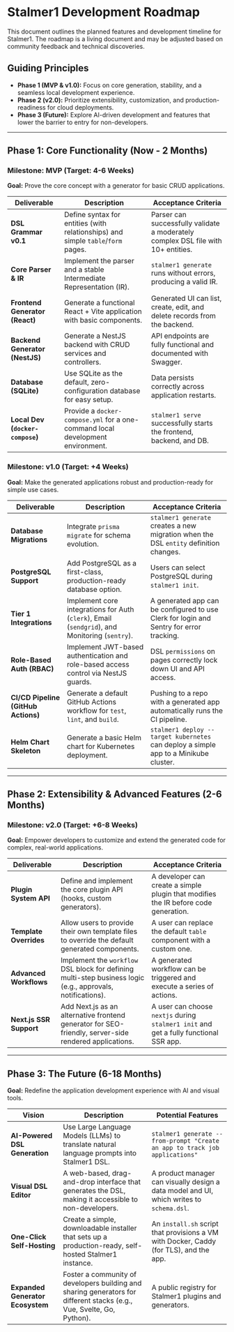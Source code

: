 # Stalmer1 Development Roadmap

This document outlines the planned features and development timeline for Stalmer1. The roadmap is a living document and may be adjusted based on community feedback and technical discoveries.

## Guiding Principles

- **Phase 1 (MVP & v1.0):** Focus on core generation, stability, and a seamless local development experience.
- **Phase 2 (v2.0):** Prioritize extensibility, customization, and production-readiness for cloud deployments.
- **Phase 3 (Future):** Explore AI-driven development and features that lower the barrier to entry for non-developers.

---

## Phase 1: Core Functionality (Now - 2 Months)

### Milestone: MVP (Target: 4-6 Weeks)

**Goal:** Prove the core concept with a generator for basic CRUD applications.

| Deliverable                      | Description                                                                                             | Acceptance Criteria                                                                    |
|----------------------------------|---------------------------------------------------------------------------------------------------------|----------------------------------------------------------------------------------------|
| **DSL Grammar v0.1**             | Define syntax for entities (with relationships) and simple `table`/`form` pages.                        | Parser can successfully validate a moderately complex DSL file with 10+ entities.      |
| **Core Parser & IR**             | Implement the parser and a stable Intermediate Representation (IR).                                     | `stalmer1 generate` runs without errors, producing a valid IR.                           |
| **Frontend Generator (React)**   | Generate a functional React + Vite application with basic components.                                   | Generated UI can list, create, edit, and delete records from the backend.              |
| **Backend Generator (NestJS)**   | Generate a NestJS backend with CRUD services and controllers.                                           | API endpoints are fully functional and documented with Swagger.                        |
| **Database (SQLite)**            | Use SQLite as the default, zero-configuration database for easy setup.                                  | Data persists correctly across application restarts.                                   |
| **Local Dev (`docker-compose`)** | Provide a `docker-compose.yml` for a one-command local development environment.                         | `stalmer1 serve` successfully starts the frontend, backend, and DB.                      |

### Milestone: v1.0 (Target: +4 Weeks)

**Goal:** Make the generated applications robust and production-ready for simple use cases.

| Deliverable                      | Description                                                                                             | Acceptance Criteria                                                                    |
|----------------------------------|---------------------------------------------------------------------------------------------------------|----------------------------------------------------------------------------------------|
| **Database Migrations**          | Integrate `prisma migrate` for schema evolution.                                                        | `stalmer1 generate` creates a new migration when the DSL `entity` definition changes.    |
| **PostgreSQL Support**           | Add PostgreSQL as a first-class, production-ready database option.                                      | Users can select PostgreSQL during `stalmer1 init`.                                      |
| **Tier 1 Integrations**          | Implement core integrations for Auth (`clerk`), Email (`sendgrid`), and Monitoring (`sentry`).          | A generated app can be configured to use Clerk for login and Sentry for error tracking.|
| **Role-Based Auth (RBAC)**       | Implement JWT-based authentication and role-based access control via NestJS guards.                     | DSL `permissions` on pages correctly lock down UI and API access.                      |
| **CI/CD Pipeline (GitHub Actions)** | Generate a default GitHub Actions workflow for `test`, `lint`, and `build`.                               | Pushing to a repo with a generated app automatically runs the CI pipeline.             |
| **Helm Chart Skeleton**          | Generate a basic Helm chart for Kubernetes deployment.                                                  | `stalmer1 deploy --target kubernetes` can deploy a simple app to a Minikube cluster.     |

---

## Phase 2: Extensibility & Advanced Features (2-6 Months)

### Milestone: v2.0 (Target: +6-8 Weeks)

**Goal:** Empower developers to customize and extend the generated code for complex, real-world applications.

| Deliverable                      | Description                                                                                             | Acceptance Criteria                                                                    |
|----------------------------------|---------------------------------------------------------------------------------------------------------|----------------------------------------------------------------------------------------|
| **Plugin System API**            | Define and implement the core plugin API (hooks, custom generators).                                    | A developer can create a simple plugin that modifies the IR before code generation.    |
| **Template Overrides**           | Allow users to provide their own template files to override the default generated components.           | A user can replace the default `table` component with a custom one.                    |
| **Advanced Workflows**           | Implement the `workflow` DSL block for defining multi-step business logic (e.g., approvals, notifications). | A generated workflow can be triggered and execute a series of actions.                 |
| **Next.js SSR Support**          | Add Next.js as an alternative frontend generator for SEO-friendly, server-side rendered applications.   | A user can choose `nextjs` during `stalmer1 init` and get a fully functional SSR app.    |

---

## Phase 3: The Future (6-18 Months)

**Goal:** Redefine the application development experience with AI and visual tools.

| Vision                           | Description                                                                                             | Potential Features                                                                     |
|----------------------------------|---------------------------------------------------------------------------------------------------------|----------------------------------------------------------------------------------------|
| **AI-Powered DSL Generation**    | Use Large Language Models (LLMs) to translate natural language prompts into Stalmer1 DSL.                 | `stalmer1 generate --from-prompt "Create an app to track job applications"`              |
| **Visual DSL Editor**            | A web-based, drag-and-drop interface that generates the DSL, making it accessible to non-developers.    | A product manager can visually design a data model and UI, which writes to `schema.dsl`. |
| **One-Click Self-Hosting**       | Create a simple, downloadable installer that sets up a production-ready, self-hosted Stalmer1 instance.   | An `install.sh` script that provisions a VM with Docker, Caddy (for TLS), and the app. |
| **Expanded Generator Ecosystem** | Foster a community of developers building and sharing generators for different stacks (e.g., Vue, Svelte, Go, Python). | A public registry for Stalmer1 plugins and generators.                                   |